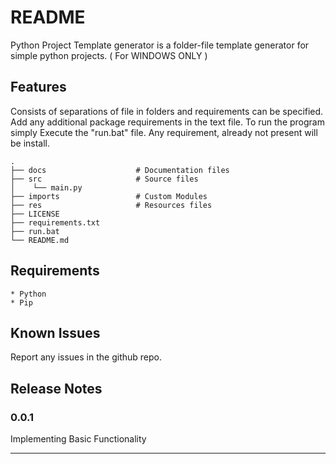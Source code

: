 # README

Python Project Template generator is a folder-file template generator for simple python projects. ( For WINDOWS ONLY )

## Features

Consists of separations of file in folders and requirements can be specified.
Add any additional package requirements in the text file.
To run the program simply Execute the "run.bat" file. Any requirement, already not present will be install.

    .
    ├── docs                    # Documentation files 
    ├── src                     # Source files
    │    └── main.py              
    ├── imports                 # Custom Modules
    ├── res                     # Resources files
    ├── LICENSE
    ├── requirements.txt
    ├── run.bat
    └── README.md
    

## Requirements

    * Python
    * Pip


## Known Issues

Report any issues in the github repo.

## Release Notes

### 0.0.1

Implementing Basic Functionality

----------------------------------------------------------------------------------
